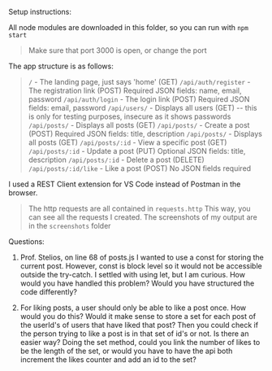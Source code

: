 Setup instructions:

All node modules are downloaded in this folder, so you can run with `npm start`
  > Make sure that port 3000 is open, or change the port

The app structure is as follows:
  > `/` - The landing page, just says 'home' (GET)
  > `/api/auth/register` - The registration link (POST)
        Required JSON fields: name, email, password
  > `/api/auth/login` - The login link (POST)
        Required JSON fields: email, password
  > `/api/users/` - Displays all users (GET) -- this is only for testing purposes, insecure as it shows passwords
  > `/api/posts/` - Displays all posts (GET)
  > `/api/posts/` - Create a post (POST)
        Required JSON fields: title, description
  > `/api/posts/` - Displays all posts (GET)
  > `/api/posts/:id` - View a specific post (GET)
  > `/api/posts/:id` - Update a post (PUT)
        Optional JSON fields: title, description
  > `/api/posts/:id` - Delete a post (DELETE)
  > `/api/posts/:id/like` - Like a post (POST)
        No JSON fields required

I used a REST Client extension for VS Code instead of Postman in the browser.
  > The http requests are all contained in `requests.http`
  > This way, you can see all the requests I created.
  > The screenshots of my output are in the `screenshots` folder

Questions:

1) Prof. Stelios, on line 68 of posts.js I wanted to use a const for storing the current post.
  However, const is block level so it would not be accessible outside the try-catch.
  I settled with using let, but I am curious. How would you have handled this problem?
  Would you have structured the code differently?

2) For liking posts, a user should only be able to like a post once.
  How would you do this? 
  Would it make sense to store a set for each post of the userId's of users that have liked that post?
  Then you could check if the person trying to like a post is in that set of id's or not.
  Is there an easier way?
  Doing the set method, could you link the number of likes to be the length of the set, or would you have to have the api both increment the likes counter and add an id to the set?